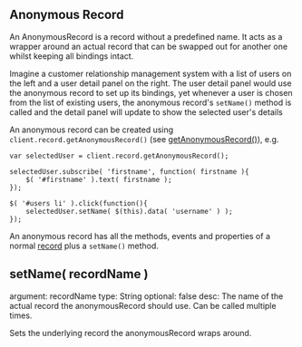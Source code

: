 Anonymous Record
----------------------------------

An AnonymousRecord is a record without a predefined name. It
acts as a wrapper around an actual record that can
be swapped out for another one whilst keeping all bindings intact.

Imagine a customer relationship management system with a list of users
on the left and a user detail panel on the right. The user detail
panel would use the anonymous record to set up its bindings, yet whenever
a user is chosen from the list of existing users, the anonymous record's
`setName()` method is called and the detail panel will update to
show the selected user's details

An anonymous record can be created using `client.record.getAnonymousRecord()` (see <a href="client.record.html#getRecord( name )">getAnonymousRecord()</a>), e.g.

	var selectedUser = client.record.getAnonymousRecord();

	selectedUser.subscribe( 'firstname', function( firstname ){
		$( '#firstname' ).text( firstname );
	});

	$( '#users li' ).click(function(){
		selectedUser.setName( $(this).data( 'username' ) );
	});

<div class="info">
	An anonymous record has all the methods, events and properties of a normal <a href="record.html">record</a> plus a <code>setName()</code> method.
</div>

setName( recordName )
---------------------------------------------------
argument: recordName
type: String
optional: false
desc: The name of the actual record the anonymousRecord should use. Can be called multiple times.

Sets the underlying record the anonymousRecord wraps around.